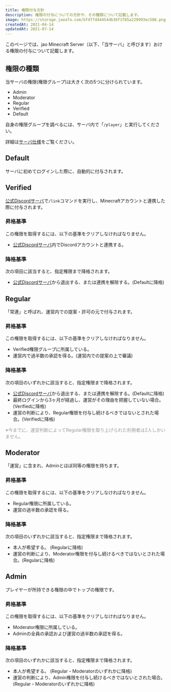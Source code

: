 ```yaml
---
title: 権限付与方針
description: 権限の付与についての方針や、その種類について記載します。
image: https://storage.jaoafa.com/bf4f7d44454db36f1f85a229993ec588.png
createdAt: 2021-04-14
updatedAt: 2021-07-14
---
```


このページでは、jao Minecraft Server（以下、「当サーバ」と呼びます）おける権限の付与について記載します。

## 権限の種類

当サーバの権限(権限グループ)は大きく次の5つに分けられています。

- Admin
- Moderator
- Regular
- Verified
- Default

自身の権限グループを調べるには、サーバ内で「`/player`」と実行してください。

詳細は[サーバ仕様](/server/specifications/#権限グループについて)をご覧ください。

## Default

サーバに初めてログインした際に、自動的に付与されます。

## Verified

[公式Discordサーバ](/blog/join-discord)で`/link`コマンドを実行し、Minecraftアカウントと連携した際に付与されます。

### 昇格基準

この権限を取得するには、以下の基準をクリアしなければなりません。

- [公式Discordサーバ](/blog/join-discord)内でDiscordアカウントと連携する。

### 降格基準

次の項目に該当すると、指定権限まで降格されます。

- [公式Discordサーバ](/blog/join-discord)から退出する、または連携を解除する。(Defaultに降格)

## Regular

「常連」と呼ばれ、運営内での提案・許可の元で付与されます。

### 昇格基準

この権限を取得するには、以下の基準をクリアしなければなりません。

- Verified権限グループに所属している。
- 運営内で過半数の承認を得る。(運営内での提案の上で審議)

### 降格基準

次の項目のいずれかに該当すると、指定権限まで降格されます。

- [公式Discordサーバ](/blog/join-discord)から退出する、または連携を解除する。(Defaultに降格)
- 最終ログインから3ヶ月が経過し、運営がその理由を把握していない場合。(Verifiedに降格)
- 運営の判断により、Regular権限を付与し続けるべきではないとされた場合。(Verifiedに降格)

<span style="color: #999999;">※今までに、運営判断によってRegular権限を取り上げられた利用者は2人しかいません。</span>

## Moderator

「運営」に含まれ、Adminとほぼ同等の権限を持ちます。

### 昇格基準

この権限を取得するには、以下の基準をクリアしなければなりません。

- Regular権限に所属している。
- 運営の過半数の承認を得る。

### 降格基準

次の項目のいずれかに該当すると、指定権限まで降格されます。

- 本人が希望する。 (Regularに降格)
- 運営の判断により、Moderator権限を付与し続けるべきではないとされた場合。(Regularに降格)

## Admin

プレイヤーが所持できる権限の中でトップの権限です。

### 昇格基準

この権限を取得するには、以下の基準をクリアしなければなりません。

- Moderator権限に所属している。
- Adminの全員の承認および運営の過半数の承認を得る。

### 降格基準

次の項目のいずれかに該当すると、指定権限まで降格されます。

- 本人が希望する。 (Regular・Moderatorのいずれかに降格)
- 運営の判断により、Admin権限を付与し続けるべきではないとされた場合。(Regular・Moderatorのいずれかに降格)

